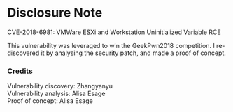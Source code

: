 # Disclosure Note 

CVE-2018-6981: VMWare ESXi and Workstation Uninitialized Variable RCE

This vulnerability was leveraged to win the GeekPwn2018 competition. I re-discovered it by analysing the security patch, and made a proof of concept.

### Credits

Vulnerability discovery: Zhangyanyu  
Vulnerability analysis: Alisa Esage  
Proof of concept: Alisa Esage
